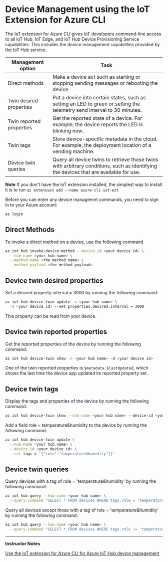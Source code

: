 # Device Management using the IoT Extension for Azure CLI

The IoT extension for Azure CLI gives IoT developers command-line access to all IoT Hub, IoT Edge, and IoT Hub Device Provisioning Service capabilities. This includes the device management capabilities provided by the IoT Hub service.

|Management option|Task|
|-----------------|----|
|Direct methods|Make a device act such as starting or stopping sending messages or rebooting the device.|
|Twin desired properties|Put a device into certain states, such as setting an LED to green or setting the telemetry send interval to 30 minutes.|
|Twin reported properties|Get the reported state of a device. For example, the device reports the LED is blinking now.|
|Twin tags|Store device-specific metadata in the cloud. For example, the deployment location of a vending machine.|
|Device twin queries|Query all device twins to retrieve those twins with arbitrary conditions, such as identifying the devices that are available for use.|

**Note** If you don't have the IoT extension installed, the simplest way to install it is to run `az extension add --name azure-cli-iot-ext`

Before you can enter any device managemnt commands, you need to sign in to your Azure account:

```bash
az login
```

## Direct Methods

To invoke a direct method on a device, use the following command

```bash
az iot hub invoke-device-method --device-id <your device id> \
  --hub-name <your hub name> \
  --method-name <the method name> \
  --method-payload <the method payload>
```

## Device twin desired properties

Set a desired property interval = 3000 by running the following command:

```bash
az iot hub device-twin update -n <your hub name> \
  -d <your device id> --set properties.desired.interval = 3000
```

This property can be read from your device.

## Device twin reported properties

Get the reported properties of the device by running the following command:

```bash
az iot hub device-twin show -n <your hub name> -d <your device id>
```

One of the twin reported properties is `$metadata.$lastUpdated`, which shows the last time the device app updated its reported property set.

## Device twin tags

Display the tags and properties of the device by running the following command:

```bash
az iot hub device-twin show --hub-name <your hub name> --device-id <your device id>
```

Add a field role = temperature&humidity to the device by running the following command:

```bash
az iot hub device-twin update \
  --hub-name <your hub name> \
  --device-id <your device id> \
  --set tags = '{"role":"temperature&humidity"}}'
```

## Device twin queries

Query devices with a tag of role = 'temperature&humidity' by running the following command:

```bash
az iot hub query --hub-name <your hub name> \
  --query-command "SELECT * FROM devices WHERE tags.role = 'temperature&humidity'"
```

Query all devices except those with a tag of role = 'temperature&humidity' by running the following command:

```bash
az iot hub query --hub-name <your hub name> \
  --query-command "SELECT * FROM devices WHERE tags.role != 'temperature&humidity'"
```

---

**Instructor Notes**

[Use the IoT extension for Azure CLI for Azure IoT Hub device management](https://docs.microsoft.com/en-us/azure/iot-hub/iot-hub-device-management-iot-extension-azure-cli-2-0)
